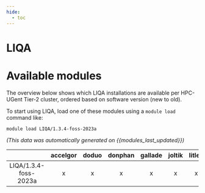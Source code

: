 ```yaml
---
hide:
  - toc
---
```


LIQA
====

# Available modules


The overview below shows which LIQA installations are available per HPC-UGent Tier-2 cluster, ordered based on software version (new to old).

To start using LIQA, load one of these modules using a `module load` command like:

```shell
module load LIQA/1.3.4-foss-2023a
```

*(This data was automatically generated on {{modules_last_updated}})*  

| |accelgor|doduo|donphan|gallade|joltik|litleo|shinx|
| :---: | :---: | :---: | :---: | :---: | :---: | :---: | :---: |
|LIQA/1.3.4-foss-2023a|x|x|x|x|x|x|x|
